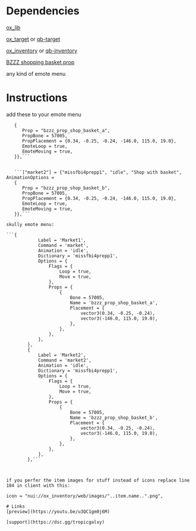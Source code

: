 # Dependencies

[ox_lib](https://github.com/overextended/ox_lib)

[ox_target](https://github.com/overextended/ox_target) or [qb-target](https://github.com/qbcore-framework/qb-target)

[ox_inventory](https://github.com/overextended/ox_inventory) or [qb-inventory](https://github.com/qbcore-framework/qb-inventory)

[BZZZ shopping basket prop](https://bzzz.tebex.io/package/5580495)

any kind of emote menu

# Instructions

add these to your emote menu

```["market"] = {"missfbi4prepp1", "idle", "Shop with basket", AnimationOptions =
   {
      Prop = "bzzz_prop_shop_basket_a",
      PropBone = 57005,
      PropPlacement = {0.34, -0.25, -0.24, -146.0, 115.0, 19.0},
      EmoteLoop = true,
      EmoteMoving = true,
   }},```


   ```["market2"] = {"missfbi4prepp1", "idle", "Shop with basket", AnimationOptions =
   {
      Prop = "bzzz_prop_shop_basket_b",
      PropBone = 57005,
      PropPlacement = {0.34, -0.25, -0.24, -146.0, 115.0, 19.0},
      EmoteLoop = true,
      EmoteMoving = true,
   }},```

skully emote menu:

```{
            Label = 'Market1',
            Command = 'market',
            Animation = 'idle',
            Dictionary = 'missfbi4prepp1',
            Options = {
                Flags = {
                    Loop = true,
                    Move = true,
                },
                Props = {
                    {
                        Bone = 57005,
                        Name = 'bzzz_prop_shop_basket_a',
                        Placement = {
                            vector3(0.34, -0.25, -0.24),
                            vector3(-146.0, 115.0, 19.0),
                        },
                    },
                },
            },
        },
        {
            Label = 'Market2',
            Command = 'market2',
            Animation = 'idle',
            Dictionary = 'missfbi4prepp1',
            Options = {
                Flags = {
                    Loop = true,
                    Move = true,
                },
                Props = {
                    {
                        Bone = 57005,
                        Name = 'bzzz_prop_shop_basket_b',
                        Placement = {
                            vector3(0.34, -0.25, -0.24),
                            vector3(-146.0, 115.0, 19.0),
                        },
                    },
                },
            },
        },```



if you perfer the item images for stuff instead of icons replace line 184 in client with this: 

icon = "nui://ox_inventory/web/images/"..item.name..".png",

# Links
[preview](https://youtu.be/u3QC1gm0j6M)

[support](https://dsc.gg/tropicgalxy)
